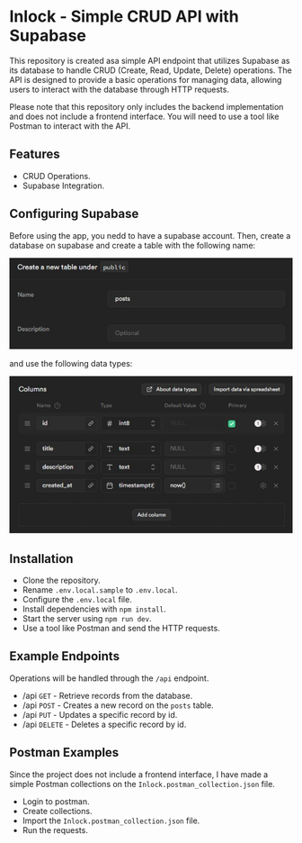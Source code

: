 # Inlock - Simple CRUD API with Supabase

This repository is created asa simple API endpoint that utilizes Supabase as its database to handle CRUD (Create, Read, Update, Delete) operations. The API is designed to provide a basic operations for managing data, allowing users to interact with the database through HTTP requests.

Please note that this repository only includes the backend implementation and does not include a frontend interface. You will need to use a tool like Postman to interact with the API.

## Features

- CRUD Operations.
- Supabase Integration.

## Configuring Supabase

Before using the app, you nedd to have a supabase account. Then, create a database on supabase and create a table with the following name:

![table name](/public/table.jpeg)

and use the following data types:

![data](/public/data.jpeg)

## Installation

- Clone the repository.
- Rename `.env.local.sample` to `.env.local`.
- Configure the `.env.local` file.
- Install dependencies with `npm install`.
- Start the server using `npm run dev`.
- Use a tool like Postman and send the HTTP requests.

## Example Endpoints

Operations will be handled through the `/api` endpoint.

- /api `GET` - Retrieve records from the database.
- /api `POST` - Creates a new record on the `posts` table.
- /api `PUT` - Updates a specific record by id.
- /api `DELETE` - Deletes a specific record by id.

## Postman Examples

Since the project does not include a frontend interface, I have made a simple Postman collections on the `Inlock.postman_collection.json` file.

- Login to postman.
- Create collections.
- Import the `Inlock.postman_collection.json` file.
- Run the requests.
